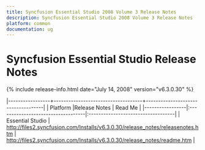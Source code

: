 ```yaml
---
title: Syncfusion Essential Studio 2008 Volume 3 Release Notes  
description: Syncfusion Essential Studio 2008 Volume 3 Release Notes  
platform: common
documentation: ug
---
```


# Syncfusion Essential Studio Release Notes  

{% include release-info.html date="July 14, 2008"  version="v6.3.0.30" %} 

|-----------------+------------------------------------+------------------------------------|
|   Platform      |Release Notes                       | Read Me                            |
|-----------------|:-----------------------------------|:-----------------------------------|
| Essential Studio  | <http://files2.syncfusion.com/Installs/v6.3.0.30/release_notes/releasenotes.htm> | <http://files2.syncfusion.com/Installs/v6.3.0.30/release_notes/readme.htm> |



